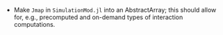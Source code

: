 - Make `Jmap` in `SimulationMod.jl` into an AbstractArray; this should allow for, e.g.,
  precomputed and on-demand types of interaction computations.
